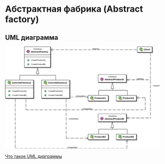 # Абстрактная фабрика (Abstract factory)

## UML диаграмма

![UML диаграмма абстрактной фабрики](./uml-diagrams/abstract-factory.png)

[Что такое UML диаграммы](../diagram.md)

